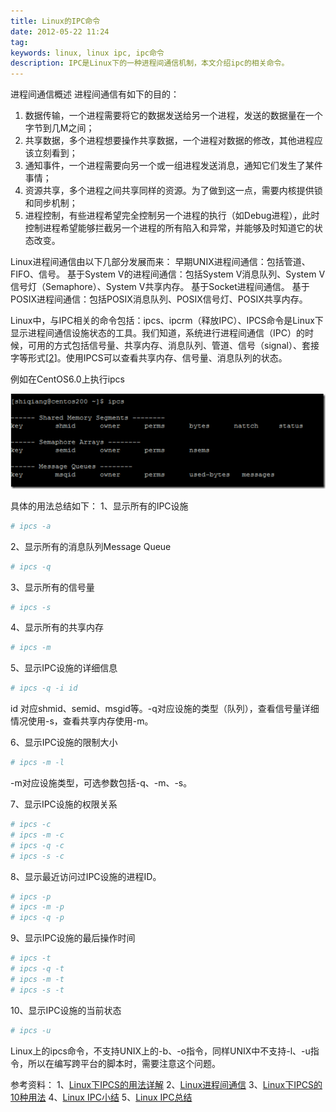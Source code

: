 ```yaml
---
title: Linux的IPC命令
date: 2012-05-22 11:24
tag: 
keywords: linux, linux ipc, ipc命令
description: IPC是Linux下的一种进程间通信机制，本文介绍ipc的相关命令。
---
```


进程间通信概述
进程间通信有如下的目的：

1. 数据传输，一个进程需要将它的数据发送给另一个进程，发送的数据量在一个字节到几M之间；
2. 共享数据，多个进程想要操作共享数据，一个进程对数据的修改，其他进程应该立刻看到；
3. 通知事件，一个进程需要向另一个或一组进程发送消息，通知它们发生了某件事情；
4. 资源共享，多个进程之间共享同样的资源。为了做到这一点，需要内核提供锁和同步机制；
5. 进程控制，有些进程希望完全控制另一个进程的执行（如Debug进程），此时控制进程希望能够拦截另一个进程的所有陷入和异常，并能够及时知道它的状态改变。

Linux进程间通信由以下几部分发展而来：
早期UNIX进程间通信：包括管道、FIFO、信号。
基于System V的进程间通信：包括System V消息队列、System V信号灯（Semaphore）、System V共享内存。
基于Socket进程间通信。
基于POSIX进程间通信：包括POSIX消息队列、POSIX信号灯、POSIX共享内存。

Linux中，与IPC相关的命令包括：ipcs、ipcrm（释放IPC）、IPCS命令是Linux下显示进程间通信设施状态的工具。我们知道，系统进行进程间通信（IPC）的时候，可用的方式包括信号量、共享内存、消息队列、管道、信号（signal）、套接字等形式[[2](http://www.cnblogs.com/linshui91/archive/2010/09/29/1838770.html)]。使用IPCS可以查看共享内存、信号量、消息队列的状态。

例如在CentOS6.0上执行ipcs

![](./20120522-ipcs/201205221123421706.png)

具体的用法总结如下：
1、显示所有的IPC设施
```sh
# ipcs -a
```

2、显示所有的消息队列Message Queue
```sh
# ipcs -q
```

3、显示所有的信号量
```sh
# ipcs -s
```

4、显示所有的共享内存
```sh
# ipcs -m
```

5、显示IPC设施的详细信息
```sh
# ipcs -q -i id
```
id 对应shmid、semid、msgid等。-q对应设施的类型（队列），查看信号量详细情况使用-s，查看共享内存使用-m。

6、显示IPC设施的限制大小
```sh
# ipcs -m -l
```
-m对应设施类型，可选参数包括-q、-m、-s。

7、显示IPC设施的权限关系
```sh
# ipcs -c
# ipcs -m -c
# ipcs -q -c
# ipcs -s -c
```

8、显示最近访问过IPC设施的进程ID。
```sh
# ipcs -p
# ipcs -m -p
# ipcs -q -p
```

9、显示IPC设施的最后操作时间
```sh
# ipcs -t
# ipcs -q -t
# ipcs -m -t
# ipcs -s -t
```

10、显示IPC设施的当前状态
```sh
# ipcs -u
```

Linux上的ipcs命令，不支持UNIX上的-b、-o指令，同样UNIX中不支持-l、-u指令，所以在编写跨平台的脚本时，需要注意这个问题。

参考资料：
1、[Linux下IPCS的用法详解](http://wenku.baidu.com/view/58048caddd3383c4bb4cd26f.html)
2、[Linux进程间通信](http://www.cnblogs.com/linshui91/archive/2010/09/29/1838770.html)
3、[Linux下IPCS的10种用法](http://blog.csdn.net/bonny95/article/details/6442821)
4、[Linux IPC小结](http://www.linuxdiyf.com/viewarticle.php?id=6783)
5、[Linux IPC总结](http://www.cnblogs.com/wangkangluo1/archive/2012/05/14/2498786.html)
